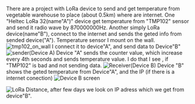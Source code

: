 There are a project with LoRa device to send and get temperature from vegetable warehouse to place (about 0.5km) where are internet. 
One "Heltec LoRa 32(name"A")" device get temperature from "TMP102" sensor and send it radio wave by 870000000Hz. Another simply LoRa device(name"B"),
connect to the internet and sends the geted info from sended device("A"). Temperature sensor I mount on the wall.![tmp102_on_wall](https://github.com/user-attachments/assets/cab93b3d-d84b-4032-8aa8-edb811d2b2b8) I connect it  to device"A", and send data to Device"B"
![sender(Device A)](https://github.com/user-attachments/assets/2bf192d5-4f58-49f6-b724-ace5829685b5) Device "A" sends the counter value, which increase every 4th seconds and sends temperature value. I do that I see , if "TMP102" is bad and not sending data.
![Receiver(Device B)](https://github.com/user-attachments/assets/d66063c0-31c7-4cbc-8f19-ce4984a8afe5) Device "B" shows the geted temperature from Device"A", and the IP (if there is a internet conection) ![Device B screen](https://github.com/user-attachments/assets/5b0dd6f3-f870-4823-9edf-1fa99c7bedcb)


![LoRa Distance](https://github.com/user-attachments/assets/e433588a-a164-4bc7-9bfa-092176bbc3b9), after few days we look on IP adress which we get from device"B".
